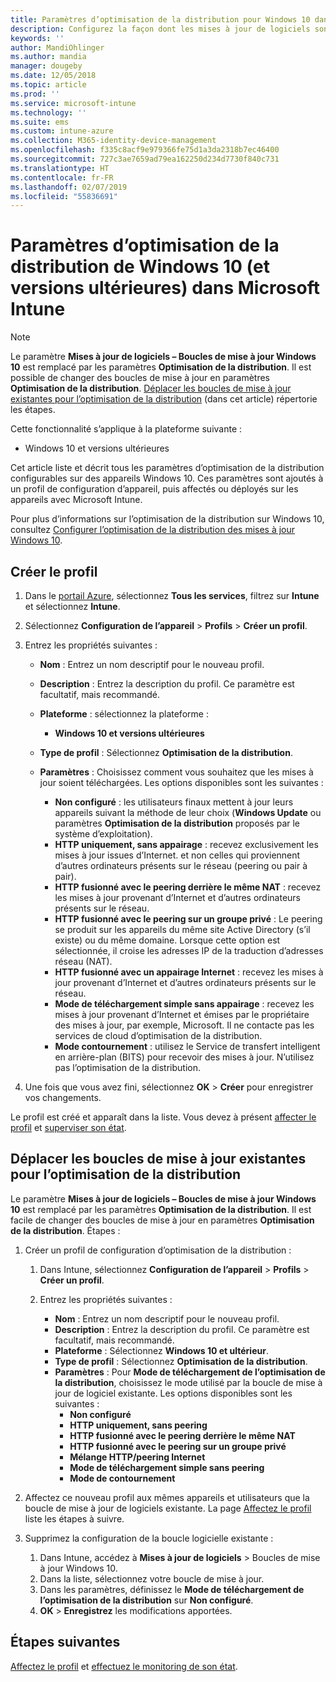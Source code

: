 ```yaml
---
title: Paramètres d’optimisation de la distribution pour Windows 10 dans Microsoft Intune – Azure | Microsoft Docs
description: Configurez la façon dont les mises à jour de logiciels sont distribuées à vos appareils à l’aide des services cloud d’optimisation de la distribution disponibles avec les appareils Windows 10 (et versions ultérieures). Dans Intune, créez un profil de configuration d’appareil pour installer les mises à jour à partir d’Internet. Découvrez également comment remplacer des boucles de mise à jour par un profil d’optimisation de la distribution.
keywords: ''
author: MandiOhlinger
ms.author: mandia
manager: dougeby
ms.date: 12/05/2018
ms.topic: article
ms.prod: ''
ms.service: microsoft-intune
ms.technology: ''
ms.suite: ems
ms.custom: intune-azure
ms.collection: M365-identity-device-management
ms.openlocfilehash: f335c8acf9e979366fe75d1a3da2318b7ec46400
ms.sourcegitcommit: 727c3ae7659ad79ea162250d234d7730f840c731
ms.translationtype: HT
ms.contentlocale: fr-FR
ms.lasthandoff: 02/07/2019
ms.locfileid: "55836691"
---
```

# <a name="windows-10-and-newer-delivery-optimization-settings-in-microsoft-intune"></a>Paramètres d’optimisation de la distribution de Windows 10 (et versions ultérieures) dans Microsoft Intune

> [!NOTE]
> Le paramètre **Mises à jour de logiciels – Boucles de mise à jour Windows 10** est remplacé par les paramètres **Optimisation de la distribution**. Il est possible de changer des boucles de mise à jour en paramètres **Optimisation de la distribution**. [Déplacer les boucles de mise à jour existantes pour l’optimisation de la distribution](#move-existing-update-rings-to-delivery-optimization) (dans cet article) répertorie les étapes. 


Cette fonctionnalité s’applique à la plateforme suivante :

- Windows 10 et versions ultérieures

Cet article liste et décrit tous les paramètres d’optimisation de la distribution configurables sur des appareils Windows 10. Ces paramètres sont ajoutés à un profil de configuration d’appareil, puis affectés ou déployés sur les appareils avec Microsoft Intune.

Pour plus d’informations sur l’optimisation de la distribution sur Windows 10, consultez [Configurer l’optimisation de la distribution des mises à jour Windows 10](https://docs.microsoft.com/windows/deployment/update/waas-delivery-optimization).

## <a name="create-the-profile"></a>Créer le profil

1. Dans le [portail Azure](https://portal.azure.com), sélectionnez **Tous les services**, filtrez sur **Intune** et sélectionnez **Intune**.

2. Sélectionnez **Configuration de l’appareil** > **Profils** > **Créer un profil**.

3. Entrez les propriétés suivantes :

    - **Nom** : Entrez un nom descriptif pour le nouveau profil.
    - **Description** : Entrez la description du profil. Ce paramètre est facultatif, mais recommandé.
    - **Plateforme** : sélectionnez la plateforme :  

        - **Windows 10 et versions ultérieures**

    - **Type de profil** : Sélectionnez **Optimisation de la distribution**.
    - **Paramètres** : Choisissez comment vous souhaitez que les mises à jour soient téléchargées. Les options disponibles sont les suivantes : 

        - **Non configuré** : les utilisateurs finaux mettent à jour leurs appareils suivant la méthode de leur choix (**Windows Update** ou paramètres **Optimisation de la distribution** proposés par le système d’exploitation).
        - **HTTP uniquement, sans appairage** : recevez exclusivement les mises à jour issues d’Internet. et non celles qui proviennent d’autres ordinateurs présents sur le réseau (peering ou pair à pair).
        - **HTTP fusionné avec le peering derrière le même NAT** : recevez les mises à jour provenant d’Internet et d’autres ordinateurs présents sur le réseau. 
        - **HTTP fusionné avec le peering sur un groupe privé** : Le peering se produit sur les appareils du même site Active Directory (s’il existe) ou du même domaine. Lorsque cette option est sélectionnée, il croise les adresses IP de la traduction d’adresses réseau (NAT).
        - **HTTP fusionné avec un appairage Internet** : recevez les mises à jour provenant d’Internet et d’autres ordinateurs présents sur le réseau.
        - **Mode de téléchargement simple sans appairage** : recevez les mises à jour provenant d’Internet et émises par le propriétaire des mises à jour, par exemple, Microsoft. Il ne contacte pas les services de cloud d’optimisation de la distribution.
        - **Mode contournement** : utilisez le Service de transfert intelligent en arrière-plan (BITS) pour recevoir des mises à jour. N’utilisez pas l’optimisation de la distribution.

4. Une fois que vous avez fini, sélectionnez **OK** >  **Créer** pour enregistrer vos changements.

Le profil est créé et apparaît dans la liste. Vous devez à présent [affecter le profil](device-profile-assign.md) et [superviser son état](device-profile-monitor.md).

## <a name="move-existing-update-rings-to-delivery-optimization"></a>Déplacer les boucles de mise à jour existantes pour l’optimisation de la distribution

Le paramètre **Mises à jour de logiciels – Boucles de mise à jour Windows 10** est remplacé par les paramètres **Optimisation de la distribution**. Il est facile de changer des boucles de mise à jour en paramètres **Optimisation de la distribution**. Étapes :

1. Créer un profil de configuration d’optimisation de la distribution :

    1. Dans Intune, sélectionnez **Configuration de l’appareil** > **Profils** > **Créer un profil**.
    2. Entrez les propriétés suivantes :

        - **Nom** : Entrez un nom descriptif pour le nouveau profil.
        - **Description** : Entrez la description du profil. Ce paramètre est facultatif, mais recommandé.
        - **Plateforme** : Sélectionnez **Windows 10 et ultérieur**.
        - **Type de profil** : Sélectionnez **Optimisation de la distribution**.
        - **Paramètres** : Pour **Mode de téléchargement de l’optimisation de la distribution**, choisissez le mode utilisé par la boucle de mise à jour de logiciel existante. Les options disponibles sont les suivantes :
            - **Non configuré**
            - **HTTP uniquement, sans peering**
            - **HTTP fusionné avec le peering derrière le même NAT**
            - **HTTP fusionné avec le peering sur un groupe privé**
            - **Mélange HTTP/peering Internet**
            - **Mode de téléchargement simple sans peering**
            - **Mode de contournement**

2. Affectez ce nouveau profil aux mêmes appareils et utilisateurs que la boucle de mise à jour de logiciels existante. La page [Affectez le profil](device-profile-assign.md) liste les étapes à suivre.

3. Supprimez la configuration de la boucle logicielle existante :
    1. Dans Intune, accédez à **Mises à jour de logiciels** > Boucles de mise à jour Windows 10.
    2. Dans la liste, sélectionnez votre boucle de mise à jour.
    3. Dans les paramètres, définissez le **Mode de téléchargement de l’optimisation de la distribution** sur **Non configuré**.
    4. **OK** > **Enregistrez** les modifications apportées.

## <a name="next-steps"></a>Étapes suivantes

[Affectez le profil](device-profile-assign.md) et [effectuez le monitoring de son état](device-profile-monitor.md).
